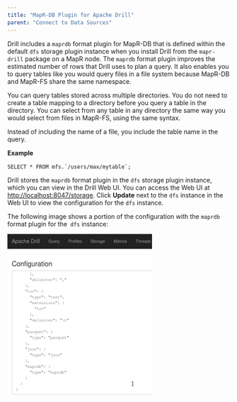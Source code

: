 ```yaml
---
title: "MapR-DB Plugin for Apache Drill"
parent: "Connect to Data Sources"
---
```

Drill includes a `maprdb` format plugin for MapR-DB that is defined within the
default `dfs` storage plugin instance when you install Drill from the `mapr-
drill` package on a MapR node. The `maprdb` format plugin improves the
estimated number of rows that Drill uses to plan a query. It also enables you
to query tables like you would query files in a file system because MapR-DB
and MapR-FS share the same namespace.

You can query tables stored across multiple directories. You do not need to
create a table mapping to a directory before you query a table in the
directory. You can select from any table in any directory the same way you
would select from files in MapR-FS, using the same syntax.

Instead of including the name of a file, you include the table name in the
query.

**Example**

    SELECT * FROM mfs.`/users/max/mytable`;

Drill stores the `maprdb` format plugin in the `dfs` storage plugin instance,
which you can view in the Drill Web UI. You can access the Web UI at
[http://localhost:8047/storage](http://localhost:8047/storage). Click **Update** next to the `dfs` instance
in the Web UI to view the configuration for the `dfs` instance.

The following image shows a portion of the configuration with the `maprdb`
format plugin for the` dfs` instance:

![](../../img/18.png)
